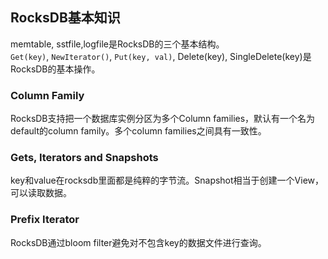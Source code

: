 ## RocksDB基本知识
memtable, sstfile,logfile是RocksDB的三个基本结构。
`Get(key)`, `NewIterator()`, `Put(key, val)`, Delete(key), SingleDelete(key)是RocksDB的基本操作。

### Column Family
RocksDB支持把一个数据库实例分区为多个Column families，默认有一个名为default的column family。多个column families之间具有一致性。
### Gets, Iterators and Snapshots
key和value在rocksdb里面都是纯粹的字节流。Snapshot相当于创建一个View，可以读取数据。
### Prefix Iterator
RocksDB通过bloom filter避免对不包含key的数据文件进行查询。